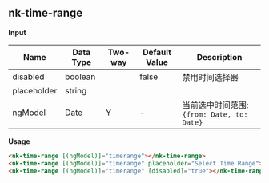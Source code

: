 ## nk-time-range

**Input**

| Name| Data Type | Two-way | Default Value | Description |
| --- | --- | --- | --- | --- |
| disabled | boolean | | false | 禁用时间选择器 |
| placeholder | string | | | |
| ngModel | Date | Y | - | 当前选中时间范围: `{from: Date, to: Date}` |
 
**Usage**
```html
<nk-time-range [(ngModel)]="timerange"></nk-time-range>
<nk-time-range [(ngModel)]="timerange" placeholder="Select Time Range"></nk-time-range>
<nk-time-range [(ngModel)]="timerange" [disabled]="true"></nk-time-range>
```
